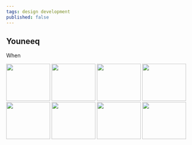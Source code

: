 ```yaml
---
tags: design development
published: false
---
```


<article>
<h1>Youneeq</h1>
<section>
<p>When</p>
</section>
<aside>
	<div class="left">
		<a href="{{ site.url }}/images/youneeq-1.jpg" class="fancybox" title="Youneeq" rel="YQ"><img src="{{ site.url }}/images/youneeq-1-thumb.jpg" width="118" height="100"></a>
		<a href="{{ site.url }}/images/youneeq-2.jpg" class="fancybox" title="Youneeq" rel="YQ"><img src="{{ site.url }}/images/youneeq-2-thumb.jpg" width="118" height="100"></a>
		<a href="{{ site.url }}/images/youneeq-3.jpg" class="fancybox" title="Youneeq" rel="YQ"><img src="{{ site.url }}/images/youneeq-3-thumb.jpg" width="118" height="100"></a>
		<a href="{{ site.url }}/images/youneeq-4.jpg" class="fancybox" title="Youneeq" rel="YQ"><img src="{{ site.url }}/images/youneeq-4-thumb.jpg" width="118" height="100"></a>
		<a href="{{ site.url }}/images/youneeq-5.jpg" class="fancybox" title="Youneeq" rel="YQ"><img src="{{ site.url }}/images/youneeq-5-thumb.jpg" width="118" height="100"></a>
		<a href="{{ site.url }}/images/youneeq-6.jpg" class="fancybox" title="Youneeq" rel="YQ"><img src="{{ site.url }}/images/youneeq-6-thumb.jpg" width="118" height="100"></a>
		<a href="{{ site.url }}/images/youneeq-7.jpg" class="fancybox" title="Youneeq" rel="YQ"><img src="{{ site.url }}/images/youneeq-7-thumb.jpg" width="118" height="100"></a>
		<a href="{{ site.url }}/images/youneeq-8.jpg" class="fancybox" title="Youneeq" rel="YQ"><img src="{{ site.url }}/images/youneeq-8-thumb.jpg" width="118" height="100"></a>
	</div>
</aside>
</article>
<div class="clear"></div>
